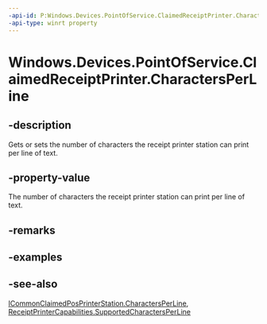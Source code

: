 ```yaml
---
-api-id: P:Windows.Devices.PointOfService.ClaimedReceiptPrinter.CharactersPerLine
-api-type: winrt property
---
```


<!-- Property syntax
public uint CharactersPerLine { get;  set; }
-->

# Windows.Devices.PointOfService.ClaimedReceiptPrinter.CharactersPerLine

## -description
Gets or sets the number of characters the receipt printer station can print per line of text.

## -property-value
The number of characters the receipt printer station can print per line of text.

## -remarks

## -examples

## -see-also
[ICommonClaimedPosPrinterStation.CharactersPerLine](icommonclaimedposprinterstation_charactersperline.md), [ReceiptPrinterCapabilities.SupportedCharactersPerLine](receiptprintercapabilities_supportedcharactersperline.md)